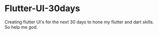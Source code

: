 # Flutter-UI-30days
Creating flutter UI's for the next 30 days to hone my flutter and dart skills. So help me god.
